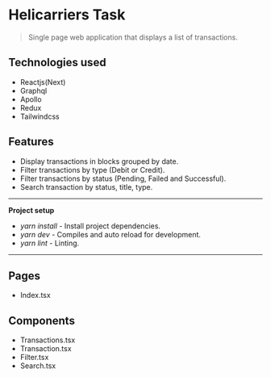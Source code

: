 # Helicarriers Task

> Single page web application that displays a list of transactions. 

## Technologies used

- Reactjs(Next)
- Graphql
- Apollo
- Redux
- Tailwindcss

## Features

- Display transactions in blocks grouped by date.
- Filter transactions by type (Debit or Credit).
- Filter transactions by status (Pending, Failed and Successful).
- Search transaction by status, title, type. 

---
**Project setup**

- *yarn install* - Install project dependencies.
- *yarn dev* - Compiles and auto reload for development.
- *yarn lint* - Linting.

---

## Pages

- Index.tsx

## Components
- Transactions.tsx
- Transaction.tsx
- Filter.tsx
- Search.tsx



